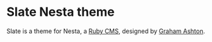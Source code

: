 Slate Nesta theme
=================

Slate is a theme for Nesta, a [Ruby CMS](nesta), designed by
[Graham Ashton](http://effectif.com).

[nesta]: http://nestacms.com
